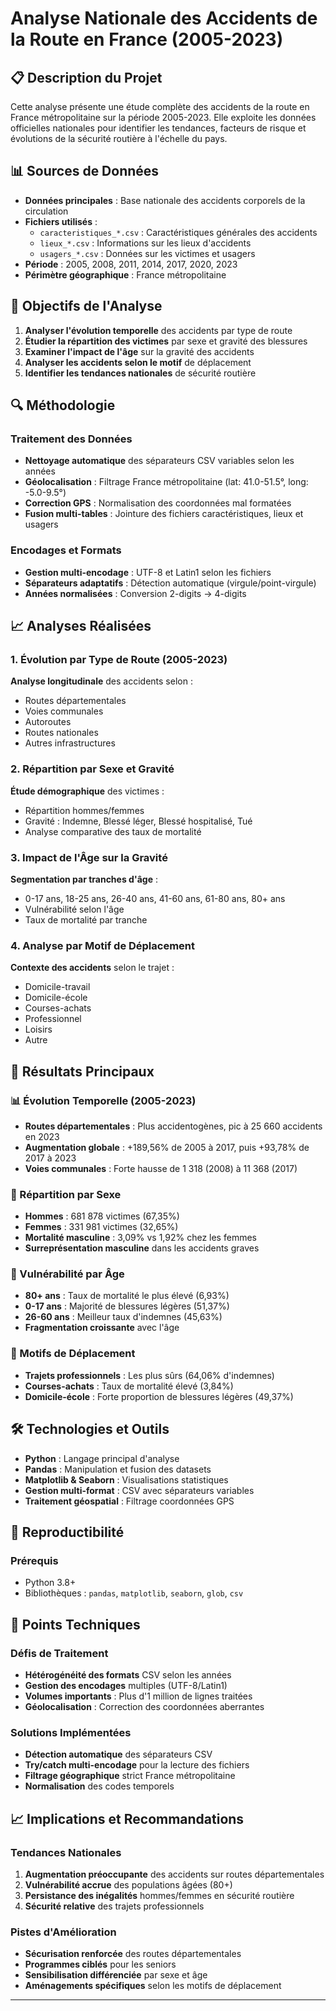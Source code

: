 # Analyse Nationale des Accidents de la Route en France (2005-2023)

## 📋 Description du Projet

Cette analyse présente une étude complète des accidents de la route en France métropolitaine sur la période 2005-2023. Elle exploite les données officielles nationales pour identifier les tendances, facteurs de risque et évolutions de la sécurité routière à l'échelle du pays.

## 📊 Sources de Données

- **Données principales** : Base nationale des accidents corporels de la circulation
- **Fichiers utilisés** :
  - `caracteristiques_*.csv` : Caractéristiques générales des accidents
  - `lieux_*.csv` : Informations sur les lieux d'accidents
  - `usagers_*.csv` : Données sur les victimes et usagers
- **Période** : 2005, 2008, 2011, 2014, 2017, 2020, 2023
- **Périmètre géographique** : France métropolitaine

## 🎯 Objectifs de l'Analyse

1. **Analyser l'évolution temporelle** des accidents par type de route
2. **Étudier la répartition des victimes** par sexe et gravité des blessures
3. **Examiner l'impact de l'âge** sur la gravité des accidents
4. **Analyser les accidents selon le motif** de déplacement
5. **Identifier les tendances nationales** de sécurité routière

## 🔍 Méthodologie

### Traitement des Données

- **Nettoyage automatique** des séparateurs CSV variables selon les années
- **Géolocalisation** : Filtrage France métropolitaine (lat: 41.0-51.5°, long: -5.0-9.5°)
- **Correction GPS** : Normalisation des coordonnées mal formatées
- **Fusion multi-tables** : Jointure des fichiers caractéristiques, lieux et usagers

### Encodages et Formats

- **Gestion multi-encodage** : UTF-8 et Latin1 selon les fichiers
- **Séparateurs adaptatifs** : Détection automatique (virgule/point-virgule)
- **Années normalisées** : Conversion 2-digits → 4-digits

## 📈 Analyses Réalisées

### 1. Évolution par Type de Route (2005-2023)

**Analyse longitudinale** des accidents selon :

- Routes départementales
- Voies communales  
- Autoroutes
- Routes nationales
- Autres infrastructures

### 2. Répartition par Sexe et Gravité

**Étude démographique** des victimes :

- Répartition hommes/femmes
- Gravité : Indemne, Blessé léger, Blessé hospitalisé, Tué
- Analyse comparative des taux de mortalité

### 3. Impact de l'Âge sur la Gravité

**Segmentation par tranches d'âge** :

- 0-17 ans, 18-25 ans, 26-40 ans, 41-60 ans, 61-80 ans, 80+ ans
- Vulnérabilité selon l'âge
- Taux de mortalité par tranche

### 4. Analyse par Motif de Déplacement

**Contexte des accidents** selon le trajet :

- Domicile-travail
- Domicile-école
- Courses-achats
- Professionnel
- Loisirs
- Autre

## 🚨 Résultats Principaux

### 📊 Évolution Temporelle (2005-2023)

- **Routes départementales** : Plus accidentogènes, pic à 25 660 accidents en 2023
- **Augmentation globale** : +189,56% de 2005 à 2017, puis +93,78% de 2017 à 2023
- **Voies communales** : Forte hausse de 1 318 (2008) à 11 368 (2017)

### 👥 Répartition par Sexe

- **Hommes** : 681 878 victimes (67,35%)
- **Femmes** : 331 981 victimes (32,65%)
- **Mortalité masculine** : 3,09% vs 1,92% chez les femmes
- **Surreprésentation masculine** dans les accidents graves

### 🧓 Vulnérabilité par Âge

- **80+ ans** : Taux de mortalité le plus élevé (6,93%)
- **0-17 ans** : Majorité de blessures légères (51,37%)
- **26-60 ans** : Meilleur taux d'indemnes (45,63%)
- **Fragmentation croissante** avec l'âge

### 🚗 Motifs de Déplacement

- **Trajets professionnels** : Les plus sûrs (64,06% d'indemnes)
- **Courses-achats** : Taux de mortalité élevé (3,84%)
- **Domicile-école** : Forte proportion de blessures légères (49,37%)

## 🛠️ Technologies et Outils

- **Python** : Langage principal d'analyse
- **Pandas** : Manipulation et fusion des datasets
- **Matplotlib & Seaborn** : Visualisations statistiques
- **Gestion multi-format** : CSV avec séparateurs variables
- **Traitement géospatial** : Filtrage coordonnées GPS

## 🔄 Reproductibilité

### Prérequis

- Python 3.8+
- Bibliothèques : `pandas`, `matplotlib`, `seaborn`, `glob`, `csv`

## 📝 Points Techniques

### Défis de Traitement

- **Hétérogénéité des formats** CSV selon les années
- **Gestion des encodages** multiples (UTF-8/Latin1)
- **Volumes importants** : Plus d'1 million de lignes traitées
- **Géolocalisation** : Correction des coordonnées aberrantes

### Solutions Implémentées

- **Détection automatique** des séparateurs CSV
- **Try/catch multi-encodage** pour la lecture des fichiers
- **Filtrage géographique** strict France métropolitaine
- **Normalisation** des codes temporels

## 📈 Implications et Recommandations

### Tendances Nationales

1. **Augmentation préoccupante** des accidents sur routes départementales
2. **Vulnérabilité accrue** des populations âgées (80+)
3. **Persistance des inégalités** hommes/femmes en sécurité routière
4. **Sécurité relative** des trajets professionnels

### Pistes d'Amélioration

- **Sécurisation renforcée** des routes départementales
- **Programmes ciblés** pour les seniors
- **Sensibilisation différenciée** par sexe et âge
- **Aménagements spécifiques** selon les motifs de déplacement

---
